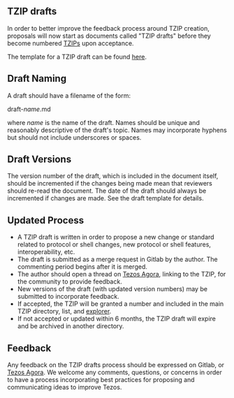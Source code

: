 ## TZIP drafts

In order to better improve the feedback process around 
TZIP creation, proposals will now start as documents
called "TZIP drafts" before they become numbered [TZIPs](https://gitlab.com/tzip/tzip) 
upon acceptance. 

The template for a TZIP draft can be found [here](tzip-template.md).

## Draft Naming

A draft should have a filename of the form:

draft-_name_.md

where _name_ is the name of the draft. Names should be
unique and reasonably descriptive of the draft's topic.
Names may incorporate hyphens but should not include
underscores or spaces.

## Draft Versions

The version number of the draft, which is included
in the document itself, should be incremented
if the changes being made mean that reviewers
should re-read the document. The date of the draft
should always be incremented if changes are made. See
the draft template for details.

## Updated Process

- A TZIP draft is written in order to propose a new change
or standard related to protocol or shell changes, new protocol or shell features, 
interoperability, etc. 
- The draft is submitted as a merge request in Gitlab by the 
author. The commenting period begins after it is merged.
- The author should open a thread on [Tezos Agora](https://forum.tezosagora.org/), linking to the TZIP, for the community to provide feedback.
- New versions of the draft (with updated version numbers) may
be submitted to incorporate feedback.
- If accepted, the TZIP will be granted a number and included
in the main TZIP directory, list, and [explorer](https://tzip.tezosagora.org/).
- If not accepted or updated within 6 months, the TZIP draft
will expire and be archived in another directory.
 
## Feedback

Any feedback on the TZIP drafts process should be expressed
on Gitlab, or [Tezos Agora](https://forum.tezosagora.org/). 
We welcome any comments, questions, or concerns in order to 
have a process incorporating best practices for proposing
and communicating ideas to improve Tezos.
